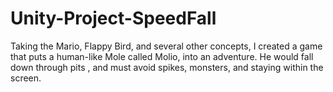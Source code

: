 # Unity-Project-SpeedFall
Taking the Mario, Flappy Bird, and several other concepts, I created a game that puts a human-like Mole called Molio, into an adventure. He would fall down through pits , and must avoid spikes, monsters, and staying within the screen.

